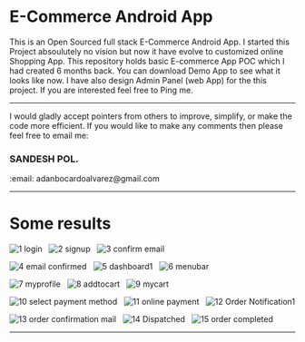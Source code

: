 # <b>E-Commerce Android App</b>

This is an Open Sourced full stack E-Commerce Android App. I started this Project absoulutely no vision but now it have evolve to customized online Shopping App.
This repository holds basic E-commerce App POC which I had created 6 months back. You can download Demo App to see what it looks like now. I have also design Admin Panel (web App) 
for the this project. If you are interested feel free to Ping me.

<hr>
I would gladly accept pointers from others to improve, simplify, or make the code more efficient. If you would like to make any comments then please feel free to email me:

<h3><b>SANDESH POL.</b></h3>
:email: adanbocardoalvarez@gmail.com
<hr>

# Some results
![1  login](https://user-images.githubusercontent.com/80276013/120007266-593e1400-bff7-11eb-9afc-a93f8da29290.png)&nbsp;&nbsp;&nbsp;![2  signup](https://user-images.githubusercontent.com/80276013/120007331-6bb84d80-bff7-11eb-8004-2a517bb13e05.png)&nbsp;&nbsp;&nbsp;![3  confirm email](https://user-images.githubusercontent.com/80276013/120007483-95717480-bff7-11eb-9116-d7dff440cfe9.png)&nbsp;&nbsp;&nbsp;

![4  email confirmed](https://user-images.githubusercontent.com/80276013/120007545-a6ba8100-bff7-11eb-8ffe-325eda18cd84.png)&nbsp;&nbsp;&nbsp;![5  dashboard1](https://user-images.githubusercontent.com/80276013/120008686-d4ec9080-bff8-11eb-9f66-91a2e0d1bfda.png)&nbsp;&nbsp;&nbsp;![6  menubar](https://user-images.githubusercontent.com/80276013/120008712-db7b0800-bff8-11eb-8edd-5f6fd539e9e8.png)&nbsp;&nbsp;&nbsp;

![7  myprofile](https://user-images.githubusercontent.com/80276013/120008733-e0d85280-bff8-11eb-9a26-14634ef0966c.png)&nbsp;&nbsp;&nbsp;![8  addtocart](https://user-images.githubusercontent.com/80276013/120008872-06fdf280-bff9-11eb-9a6e-68e9eb77060f.png)&nbsp;&nbsp;&nbsp;![9  mycart](https://user-images.githubusercontent.com/80276013/120009002-285ede80-bff9-11eb-9364-9152d193bf68.png)&nbsp;&nbsp;&nbsp;

![10  select payment method](https://user-images.githubusercontent.com/80276013/120009011-2c8afc00-bff9-11eb-93c6-e02b80e035aa.png)&nbsp;&nbsp;&nbsp;![11  online payment](https://user-images.githubusercontent.com/80276013/120009036-33197380-bff9-11eb-907f-22b6541eddb3.png)&nbsp;&nbsp;&nbsp;![12  Order Notification1](https://user-images.githubusercontent.com/80276013/120009063-39a7eb00-bff9-11eb-848f-8405d29b815d.png)

![13  order confirmation mail](https://user-images.githubusercontent.com/80276013/120009226-5c3a0400-bff9-11eb-94f0-67e7e3faa978.png)&nbsp;&nbsp;&nbsp;![14  Dispatched](https://user-images.githubusercontent.com/80276013/120009225-5c3a0400-bff9-11eb-9be9-c05a9634806a.png)&nbsp;&nbsp;&nbsp;![15  order completed](https://user-images.githubusercontent.com/80276013/120009227-5c3a0400-bff9-11eb-824b-9301cb9f8a37.png)

<hr>






  


